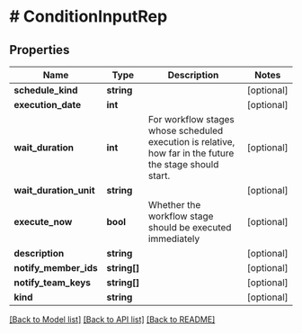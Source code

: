 # # ConditionInputRep

## Properties

Name | Type | Description | Notes
------------ | ------------- | ------------- | -------------
**schedule_kind** | **string** |  | [optional]
**execution_date** | **int** |  | [optional]
**wait_duration** | **int** | For workflow stages whose scheduled execution is relative, how far in the future the stage should start. | [optional]
**wait_duration_unit** | **string** |  | [optional]
**execute_now** | **bool** | Whether the workflow stage should be executed immediately | [optional]
**description** | **string** |  | [optional]
**notify_member_ids** | **string[]** |  | [optional]
**notify_team_keys** | **string[]** |  | [optional]
**kind** | **string** |  | [optional]

[[Back to Model list]](../../README.md#models) [[Back to API list]](../../README.md#endpoints) [[Back to README]](../../README.md)
